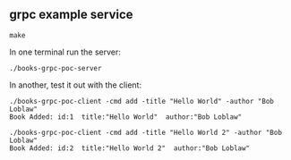 ## grpc example service

	make


In one terminal run the server:

    ./books-grpc-poc-server

In another, test it out with the client:

    ./books-grpc-poc-client -cmd add -title "Hello World" -author "Bob Loblaw"
    Book Added: id:1  title:"Hello World"  author:"Bob Loblaw"

    ./books-grpc-poc-client -cmd add -title "Hello World 2" -author "Bob Loblaw"
    Book Added: id:2  title:"Hello World 2"  author:"Bob Loblaw"

